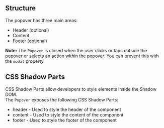 ## Structure

The popover has three main areas:

- Header (optional)
- Content
- Footer (optional)

**Note:** The `Popover` is closed when the user clicks or taps outside the popover or selects an action within the popover. You can prevent this with the `modal` property.

## CSS Shadow Parts

<ui5-link target="_blank" href="https://developer.mozilla.org/en-US/docs/Web/CSS/::part">CSS Shadow Parts</ui5-link> allow developers to style elements inside the Shadow DOM.  
The `Popover` exposes the following CSS Shadow Parts:

- header - Used to style the header of the component
- content - Used to style the content of the component
- footer - Used to style the footer of the component
